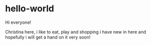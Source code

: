 # hello-world
Hi everyone!

Christina here, i like to eat, play and shopping
i have new in here and hopefully i will get a hand on it very soon!

